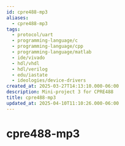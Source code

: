 ```yaml
---
id: cpre488-mp3
aliases:
  - cpre488-mp3
tags:
  - protocol/uart
  - programming-language/c
  - programming-language/cpp
  - programming-language/matlab
  - ide/vivado
  - hdl/vhdl
  - hdl/verilog
  - edu/iastate
  - ideologies/device-drivers
created_at: 2025-03-27T14:13:10.000-06:00
description: Mini-project 3 for CPRE488
title: cpre488-mp3
updated_at: 2025-04-10T11:10:26.000-06:00
---
```


# cpre488-mp3


